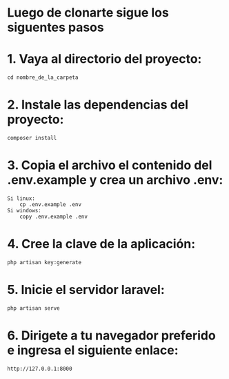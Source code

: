 # Luego de clonarte sigue los siguentes pasos

# 1. Vaya al directorio del proyecto:
    cd nombre_de_la_carpeta
# 2. Instale las dependencias del proyecto:
    composer install
# 3. Copia el archivo el contenido del .env.example y crea un archivo .env:
    Si linux:
        cp .env.example .env
    Si windows:
        copy .env.example .env
# 4. Cree la clave de la aplicación:
    php artisan key:generate
# 5. Inicie el servidor laravel:
    php artisan serve
# 6. Dirigete a tu navegador preferido e ingresa el siguiente enlace:
    http://127.0.0.1:8000
